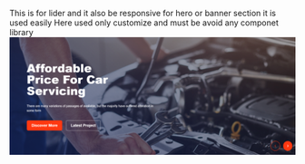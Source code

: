 This is for lider and it also be responsive for hero or banner section it is used easily Here used only customize and must be avoid any componet library 
![alt text](image.png)